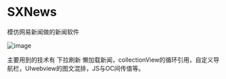 # SXNews
模仿网易新闻做的新闻软件

![image](https://github.com/dsxNiubility/SXNews/raw/master/screenshots/news.gif)

主要用到的技术有 下拉刷新 懒加载新闻，collectionView的循环引用，自定义导航栏，UIwebview的图文混排，JS与OC间传值等。



